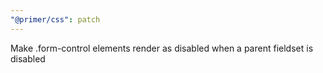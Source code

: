 ```yaml
---
"@primer/css": patch
---
```


Make .form-control elements render as disabled when a parent fieldset is disabled

